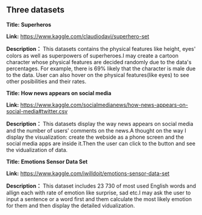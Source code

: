 ## Three datasets
**Title:**
**Superheros**

**Link:**
https://www.kaggle.com/claudiodavi/superhero-set

**Description：**
This datasets contains the physical features like height, eyes' colors as well as superpowers of superheroes.I may create a cartoon character whose physical features are decided randomly due to the data's percentages. For example, there is 69% likely that the character is male due to the data. User can also hover on the physical features(like eyes) to see other posibilities and their rates.


**Title:**
**How news appears on social media**

**Link:**
https://www.kaggle.com/socialmedianews/how-news-appears-on-social-media#twitter.csv

**Description：**
This datasets display the way news appears on social media and the number of users' comments on the news.A thought on the way I display the visualization: create the webside as a phone screen and the social media apps are inside it.Then the user can click to the button and see the vidualization of data.



**Title:**
**Emotions Sensor Data Set**

**Link:**
https://www.kaggle.com/iwilldoit/emotions-sensor-data-set

**Description：**
This dataset includes  23 730 of most used English words and allign each with rate of emotion like surprise, sad etc.I may ask the user to input a sentence or a word first and them calculate the most likely emotion for them and then display the detailed vidualization.
